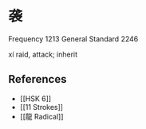 # 袭
Frequency 1213
General Standard 2246

xí
raid, attack; inherit

## References
- [[HSK 6]]
- [[11 Strokes]]
- [[龍 Radical]]